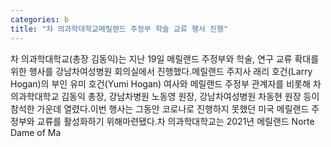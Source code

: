 ```yaml
---
categories: b
title: "차 의과학대학교메릴랜드 주정부 학술 교류 행사 진행"
---
```

차 의과학대학교(총장 김동익)는 지난 19일 메릴랜드 주정부와 학술, 연구 교류 확대를 위한 행사를 강남차여성병원 회의실에서 진행했다.메릴랜드 주지사 래리 호건(Larry Hogan)의 부인 유미 호건(Yumi Hogan) 여사와 메릴랜드 주정부 관계자를 비롯해 차 의과학대학교 김동익 총장, 강남차병원 노동영 원장, 강남차여성병원 차동현 원장 등이 참석한 가운데 열렸다.이번 행사는 그동안 코로나로 진행하지 못했던 미국 메릴랜드 주정부와 교류를 활성화하기 위해마련됐다.차 의과학대학교는 2021년 메릴랜드 Norte Dame of Ma